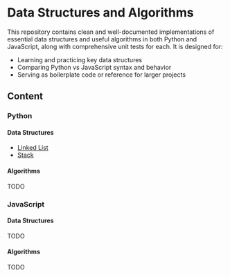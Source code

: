 # Data Structures and Algorithms

This repository contains clean and well-documented implementations of essential data structures and useful algorithms in both Python and JavaScript, along with comprehensive unit tests for each.
It is designed for:

-   Learning and practicing key data structures
-   Comparing Python vs JavaScript syntax and behavior
-   Serving as boilerplate code or reference for larger projects

## Content

### Python

#### Data Structures

-   [Linked List](python/LinkedList/README.md)
-   [Stack](python/Stack/README.md)

#### Algorithms

TODO

### JavaScript

#### Data Structures

TODO

#### Algorithms

TODO
